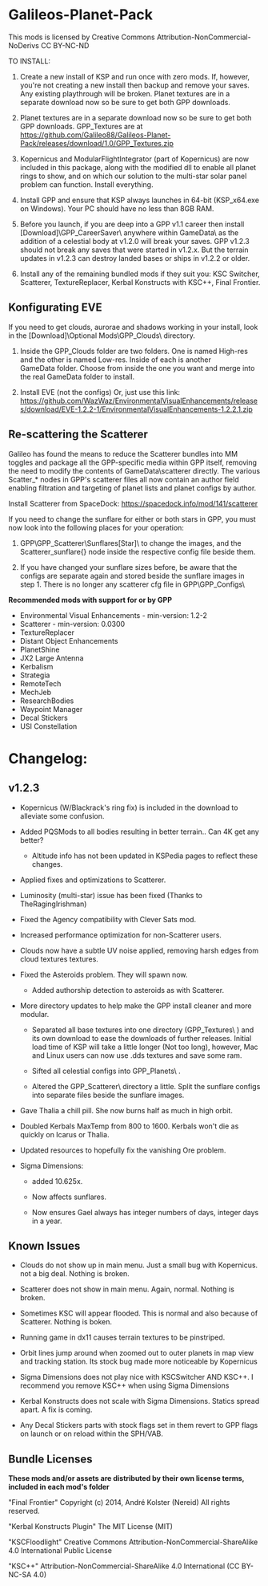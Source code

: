 ﻿# Galileos-Planet-Pack

This mods is licensed by Creative Commons Attribution-NonCommercial-NoDerivs 
CC BY-NC-ND 

TO INSTALL:

1. Create a new install of KSP and run once with zero mods. If, however, you're not creating a new install then backup and remove your saves. Any existing playthrough will be broken. Planet textures are in a separate download now so be sure to get both GPP downloads.

2. Planet textures are in a separate download now so be sure to get both GPP downloads. GPP_Textures are at https://github.com/Galileo88/Galileos-Planet-Pack/releases/download/1.0/GPP_Textures.zip

3. Kopernicus and ModularFlightIntegrator (part of Kopernicus) are now included in this package, along with the modified dll to enable all planet rings to show, and on which our solution to the multi-star solar panel problem can function. Install everything.

4. Install GPP and ensure that KSP always launches in 64-bit (KSP_x64.exe on Windows). Your PC should have no less than 8GB RAM.

5. Before you launch, if you are deep into a GPP v1.1 career then install [Download]\GPP_CareerSaver\ anywhere within GameData\ as the addition of a celestial body at v1.2.0 will break your saves. GPP v1.2.3 should not break any saves that were started in v1.2.x. But the terrain updates in v1.2.3 can destroy landed bases or ships in v1.2.2 or older.

6. Install any of the remaining bundled mods if they suit you: KSC Switcher, Scatterer, TextureReplacer, Kerbal Konstructs with KSC++, Final Frontier.

## Konfigurating EVE

If you need to get clouds, aurorae and shadows working in your install, look in the [Download]\Optional Mods\GPP_Clouds\ directory.

1. Inside the GPP_Clouds folder are two folders. One is named High-res and the other is named Low-res. Inside of each is another GameData folder. Choose from inside the one you want and merge into the real GameData folder to install.
 
2. Install EVE (not the configs) Or, just use this link: https://github.com/WazWaz/EnvironmentalVisualEnhancements/releases/download/EVE-1.2.2-1/EnvironmentalVisualEnhancements-1.2.2.1.zip

## Re-scattering the Scatterer

Galileo has found the means to reduce the Scatterer bundles into MM toggles and package all the GPP-specific media within GPP itself, removing the need to modify the contents of GameData\scatterer directly. The various Scatter_* nodes in GPP's scatterer files all now contain an author field enabling filtration and targeting of planet lists and planet configs by author.

Install Scatterer from SpaceDock: https://spacedock.info/mod/141/scatterer

If you need to change the sunflare for either or both stars in GPP, you must now look into the following places for your operation:

1. GPP\GPP_Scatterer\Sunflares\[Star]\ to change the images, and the Scatterer_sunflare{} node inside the respective config file beside them.

2. If you have changed your sunflare sizes before, be aware that the configs are separate again and stored beside the sunflare images in step 1. There is no longer any scatterer cfg file in GPP\GPP_Configs\
 
 
**Recommended mods with support for or by GPP**
  * Environmental Visual Enhancements - min-version: 1.2-2
  * Scatterer - min-version: 0.0300
  * TextureReplacer
  * Distant Object Enhancements 
  * PlanetShine
  * JX2 Large Antenna
  * Kerbalism
  * Strategia
  * RemoteTech
  * MechJeb
  * ResearchBodies
  * Waypoint Manager
  * Decal Stickers
  * USI Constellation


# Changelog:
## v1.2.3

* Kopernicus (W/Blackrack's ring fix) is included in the download to alleviate some confusion.

* Added PQSMods to all bodies resulting in better terrain.. Can 4K get any better?

  * Altitude info has not been updated in KSPedia pages to reflect these changes.

* Applied fixes and optimizations to Scatterer.

* Luminosity (multi-star) issue has been fixed (Thanks to TheRagingIrishman)

* Fixed the Agency compatibility with Clever Sats mod.

* Increased performance optimization for non-Scatterer users.

* Clouds now have a subtle UV noise applied, removing harsh edges from cloud textures textures.

* Fixed the Asteroids problem. They will spawn now.

  * Added authorship detection to asteroids as with Scatterer.

* More directory updates to help make the GPP install cleaner and more modular.

  * Separated all base textures into one directory (GPP_Textures\ ) and its own download to ease the downloads of further releases. Initial load time of KSP will take a little longer (Not too long), however, Mac and Linux users can now use .dds textures and save some ram.

  * Sifted all celestial configs into GPP_Planets\ .
  
  * Altered the GPP_Scatterer\ directory a little. Split the sunflare configs into separate files beside the sunflare images.

* Gave Thalia a chill pill. She now burns half as much in high orbit.

* Doubled Kerbals MaxTemp from 800 to 1600. Kerbals won't die as quickly on Icarus or Thalia.

* Updated resources to hopefully fix the vanishing Ore problem.

* Sigma Dimensions:

  * added 10.625x.
  
  * Now affects sunflares.
  
  * Now ensures Gael always has integer numbers of days, integer days in a year.


## Known Issues
 
* Clouds do not show up in main menu. Just a small bug with Kopernicus. not a big deal. Nothing is broken.

* Scatterer does not show in main menu. Again, normal. Nothing is broken.

* Sometimes KSC will appear flooded. This is normal and also because of Scatterer. Nothing is boken.

* Running game in dx11 causes terrain textures to be pinstriped.

* Orbit lines jump around when zoomed out to outer planets in map view and tracking station. Its stock bug made more noticeable by Kopernicus

* Sigma Dimensions does not play nice with KSCSwitcher AND KSC++. I recommend you remove KSC++ when using Sigma Dimensions

* Kerbal Konstructs does not scale with Sigma Dimensions. Statics spread apart. A fix is coming.

* Any Decal Stickers parts with stock flags set in them revert to GPP flags on launch or on reload within the SPH/VAB.

## Bundle Licenses

**These mods and/or assets are distributed by their own license terms, included in each mod's folder**

"Final Frontier"
Copyright (c) 2014, André Kolster (Nereid)
 All rights reserved.

"Kerbal Konstructs Plugin"
The MIT License (MIT)

"KSCFloodlight"
Creative Commons Attribution-NonCommercial-ShareAlike 4.0 International Public License

"KSC++"
Attribution-NonCommercial-ShareAlike 4.0 International (CC BY-NC-SA 4.0)
